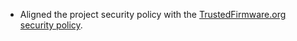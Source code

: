 - Aligned the project security policy with the [TrustedFirmware.org security
policy](https://www.trustedfirmware.org/.well-known/security.txt).
